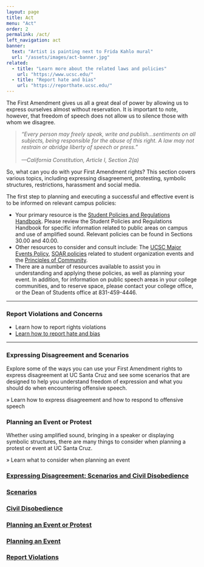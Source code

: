 ```yaml
---
layout: page
title: Act
menu: "Act"
order: 2
permalink: /act/
left_navigation: act
banner:
  text: "Artist is painting next to Frida Kahlo mural"
  url: "/assets/images/act-banner.jpg"
related:
  - title: "Learn more about the related laws and policies"
    url: "https://www.ucsc.edu/"
  - title: "Report hate and bias"
    url: "https://reporthate.ucsc.edu/"
---
```


The First Amendment gives us all a great deal of power by allowing us to express ourselves almost without reservation. It is important to note, however, that freedom of speech does not allow us to silence those with whom we disagree.

> *“Every person may freely speak, write and publish…sentiments on all subjects, being responsible for the abuse of this right. A law may not restrain or abridge liberty of speech or press.”<br/><br/>
—California Constitution, Article I, Section 2(a)*

So, what can you do with your First Amendment rights? This section covers various topics, including expressing disagreement, protesting, symbolic structures, restrictions, harassment and social media.

The first step to planning and executing a successful and effective event is to be informed on relevant campus policies:

- Your primary resource is the [Student Policies and Regulations Handbook](https://deanofstudents.ucsc.edu/student-conduct/student-handbook/index.html). Please review the Student Policies and Regulations Handbook for specific information related to public areas on campus and use of amplified sound.  Relevant policies can be found in Sections 30.00 and 40.00.
- Other resources to consider and consult include: The [UCSC Major Events Policy](https://deanofstudents.ucsc.edu/pdf/Major-events-policy.pdf), [SOAR policies](http://soar.ucsc.edu/event_planning.htm) related to student organization events and the [Principles of Community](http://www.ucsc.edu/about/principles-community.html).
- There are a number of resources available to assist you in understanding and applying these policies, as well as planning your event. In addition, for information on public speech areas in your college communities, and to reserve space, please contact your college office, or the Dean of Students office at 831-459-4446.

---
### Report Violations and Concerns

- Learn how to report rights violations
- [Learn how to report hate and bias](https://reporthate.ucsc.edu/)

---

### Expressing Disagreement and Scenarios

Explore some of the ways you can use your First Amendment rights to express disagreement at UC Santa Cruz and see some scenarios that are designed to help you understand freedom of expression and what you should do when encountering offensive speech. 

» Learn how to express disagreement and how to respond to offensive speech

### Planning an Event or Protest

Whether using amplified sound, bringing in a speaker or displaying symbolic structures, there are many things to consider when planning a protest or event at UC Santa Cruz.

» Learn what to consider when planning an event

### [Expressing Disagreement: Scenarios and Civil Disobedience](/act/expressing-disagreement.html)
### [Scenarios](/act/scenarios.html)
### [Civil Disobedience](/act/civil-disobedience.html)
### [Planning an Event or Protest](/act/plan-event-protest.html)
### [Planning an Event](/act/plan-event.html)
### [Report Violations](/act/report-violations.html)

